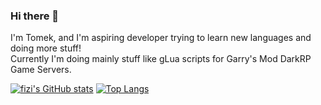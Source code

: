 ### Hi there 👋

I'm Tomek, and I'm aspiring developer trying to learn new languages and doing more stuff!  
Currently I'm doing mainly stuff like gLua scripts for Garry's Mod DarkRP Game Servers.  

[![fizi's GitHub stats](https://github-readme-stats.vercel.app/api?username=fizioterapia)](https://github.com/anuraghazra/github-readme-stats)
[![Top Langs](https://github-readme-stats.vercel.app/api/top-langs/?username=fizioterapia)](https://github.com/anuraghazra/github-readme-stats)
